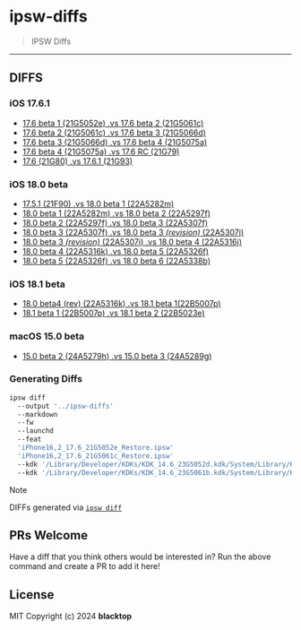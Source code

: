 # ipsw-diffs

> IPSW Diffs

---

## DIFFS

### iOS 17.6.1

- [17.6 beta 1 (21G5052e) .vs 17.6 beta 2 (21G5061c)](17_6_21G5052e__vs_17_6_21G5061c/TOC.md)
- [17.6 beta 2 (21G5061c) .vs 17.6 beta 3 (21G5066d)](17_6_21G5061c__vs_17_6_21G5066d/TOC.md)
- [17.6 beta 3 (21G5066d) .vs 17.6 beta 4 (21G5075a)](17_6_21G5066d__vs_17_6_21G5075a/TOC.md)
- [17.6 beta 4 (21G5075a) .vs 17.6 RC (21G79)](17_6_21G5075a__vs_17_6_21G79/TOC.md)
- [17.6 (21G80) .vs 17.6.1 (21G93)](17_6_21G79__vs_17_6_1_21G93/README.md)

### iOS 18.0 beta

- [17.5.1 (21F90) .vs 18.0 beta 1 (22A5282m)](17_5_1_21F90__vs_18_0_22A5282m/TOC.md)
- [18.0 beta 1 (22A5282m) .vs 18.0 beta 2 (22A5297f)](18_0_22A5282m__vs_18_0_22A5297f/TOC.md)
- [18.0 beta 2 (22A5297f) .vs 18.0 beta 3 (22A5307f)](18_0_22A5297f__vs_18_0_22A5307f/TOC.md)
- [18.0 beta 3 (22A5307f) .vs 18.0 beta 3 *(revision)* (22A5307i)](18_0_22A5307f__vs_18_0_22A5307i/TOC.md)
- [18.0 beta 3 *(revision)* (22A5307i) .vs 18.0 beta 4 (22A5316j)](18_0_22A5307i__vs_18_0_22A5316j/TOC.md)
- [18.0 beta 4 (22A5316k) .vs 18.0 beta 5 (22A5326f)](18_0_22A5316k__vs_18_0_22A5326f/TOC.md)
- [18.0 beta 5 (22A5326f) .vs 18.0 beta 6 (22A5338b)](18_0_22A5326f__vs_18_0_22A5338b/README.md)

### iOS 18.1 beta

- [18.0 beta4 (rev) (22A5316k) .vs 18.1 beta 1(22B5007p)](18_0_22A5316k__vs_18_1_22B5007p/TOC.md)
- [18.1 beta 1 (22B5007p) .vs 18.1 beta 2 (22B5023e)](18_1_22B5007p__vs_18_1_22B5023e/README.md)

### macOS 15.0 beta

- [15.0 beta 2 (24A5279h) .vs 15.0 beta 3 (24A5289g)](15_0_24A5279h__vs_15_0_24A5289g/TOC.md)

### Generating Diffs

```bash
ipsw diff 
  --output '../ipsw-diffs'
  --markdown 
  --fw 
  --launchd
  --feat
  'iPhone16,2_17.6_21G5052e_Restore.ipsw'
  'iPhone16,2_17.6_21G5061c_Restore.ipsw'
  --kdk '/Library/Developer/KDKs/KDK_14.6_23G5052d.kdk/System/Library/Kernels/kernel.release.t6031' 
  --kdk '/Library/Developer/KDKs/KDK_14.6_23G5061b.kdk/System/Library/Kernels/kernel.release.t6031'
```
> [!NOTE]  
> DIFFs generated via [`ipsw diff`](https://blacktop.github.io/ipsw/docs/cli/ipsw/diff/#ipsw-diff)

## PRs Welcome

Have a diff that you think others would be interested in? Run the above command and create a PR to add it here!

## License

MIT Copyright (c) 2024 **blacktop**